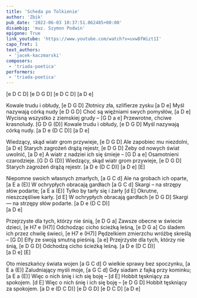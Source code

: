 ```yaml
---
title: 'Scheda po Tolkienie'
author: 'Zbik'
pub_date: '2022-06-03 10:37:51.062485+00:00'
disambig: 'muz. Szymon Podwin'
epigone: True
link_youtube: 'https://www.youtube.com/watch?v=uvwDfWizt1I'
capo_fret: 1
text_authors:
 - 'jacek-kaczmarski'
composers:
 - 'triada-poetica'
performers:
 - 'triada-poetica'
---
```


[e D C D]
[e D G D]
[e D C D]
[a D e]

Kowale trudu i obłudy, [e D G D]
Złotnicy zła, szlifierze zysku [a D e]
Myśl nazywają córką nudy [e D G D]
Choć są więźniami swych pomysłów, [a D e]
Wycisną wszystko z ziemskiej grudy – [G D a e]
Przewrotne, chciwe krasnoludy. [G D G (D)]
Kowale trudu i obłudy, [e D G D]
Myśl nazywają córką nudy. [a D e (D C D)]
[a D e]

Wiedzący, skąd wiatr grom przywieje, [e D G D]
Ale zapobiec mu niezdolni, [a D e]
Starych zagrożeń drążą rejestr, [e D G D]
Żeby od nowych świat uwolnić, [a D e]
A wiatr z nadziei ich się śmieje – [G D a e]
Osamotnieni czarodzieje. [G D G (D)]
Wiedzący, skąd wiatr grom przywieje, [e D G D]
Starych zagrożeń drążą rejestr. [a D e (D C D)]
[a D e]
[E]

Niepomne swoich własnych zmarłych, [a G C d]
Ale na grobach ich oparte, [a E a (E)]
W ochrypłych obracają gardłach [a G C d]
Skargi – na strzępy słów podarte; [a E a (E)]
Tylko by tarły się i żarły [d E]
Okrutne, nieszczęśliwe karły. [d E]
W ochrypłych obracają gardłach [e D G D]
Skargi — na strzępy słów podarte. [a D e (D C D)]   
[a D e]

Przejrzyste dla tych, którzy nie śnią, [e D G a]
Zawsze obecne w świecie dzieci, [e H7 e (H7)]
Odchodząc cicho ścieżką leśną, [e D G a]
Co śladem ich przez chwilę świeci, [e H7 e (H7)]
Pędzelkiem zmierzchu wróżbę skreślą – [G D]
Elfy ze swoją smutną pieśnią. [a e]
Przejrzyste dla tych, którzy nie śnią, [e D G D]
Odchodzą cicho ścieżką leśną. [a D e (D C D)]  
[a D e]
[E]

Oto mieszkańcy świata wojen [a G C d]
O wielkie sprawy bez spoczynku, [a E a (E)]
Zaludniający myśli moje, [a G C d]
Gdy siadam z fajką przy kominku; [a E a (E)]
Więc o nich śnię i ich się boję – [d E]
Hobbit tęskniący za spokojem. [d E]
Więc o nich śnię i ich się boję – [e D G D]
Hobbit tęskniący za spokojem. [a D e (D C D)]
[e D G D]
[e D C D]
[a D e]